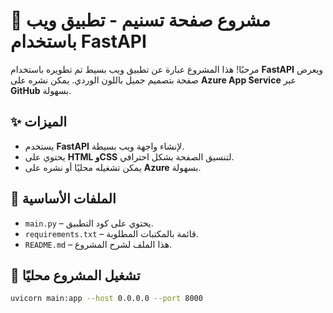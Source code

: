 # 🚀 مشروع صفحة تسنيم - تطبيق ويب باستخدام FastAPI

مرحبًا! هذا المشروع عبارة عن تطبيق ويب بسيط تم تطويره باستخدام **FastAPI** ويعرض صفحة بتصميم جميل باللون الوردي. يمكن نشره على **Azure App Service** عبر **GitHub** بسهولة.

## ✨ الميزات
- يستخدم **FastAPI** لإنشاء واجهة ويب بسيطة.
- يحتوي على **HTML وCSS** لتنسيق الصفحة بشكل احترافي.
- يمكن تشغيله محليًا أو نشره على **Azure** بسهولة.

## 📂 الملفات الأساسية
- `main.py` – يحتوي على كود التطبيق.
- `requirements.txt` – قائمة بالمكتبات المطلوبة.
- `README.md` – هذا الملف لشرح المشروع.

## 🚀 تشغيل المشروع محليًا
```bash
uvicorn main:app --host 0.0.0.0 --port 8000
